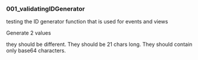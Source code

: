 ### 001_validatingIDGenerator

testing the ID generator function that is used for events and views

Generate 2 values

they should be different.
They should be 21 chars long.
They should contain only base64 characters.